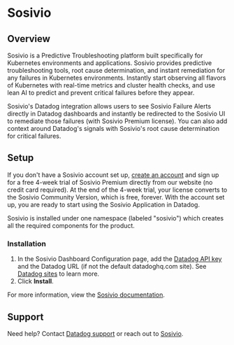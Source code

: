 # Sosivio
 
## Overview
 
Sosivio is a Predictive Troubleshooting platform built specifically for Kubernetes environments and applications. Sosivio provides predictive troubleshooting tools, root cause determination, and instant remediation for any failures in Kubernetes environments. Instantly start observing all flavors of Kubernetes with real-time metrics and cluster health checks, and use lean AI to predict and prevent critical failures before they appear.

Sosivio's Datadog integration allows users to see Sosivio Failure Alerts directly in Datadog dashboards and instantly be redirected to the Sosivio UI to remediate those failures (with Sosivio Premium license). You can also add context around Datadog's signals with Sosivio's root cause determination for critical failures.
 
## Setup

If you don't have a Sosivio account set up, [create an account][5] and sign up for a free 4-week trial of Sosivio Premium directly from our website (no credit card required). At the end of the 4-week trial, your license converts to the Sosivio Community Version, which is free, forever. With the account set up, you are ready to start using the Sosivio Application in Datadog.


Sosivio is installed under one namespace (labeled "sosivio") which creates all the required components for the product. 

 
### Installation

1. In the Sosivio Dashboard Configuration page, add the [Datadog API key][2] and the Datadog URL (if not the default datadoghq.com site). See [Datadog sites][4] to learn more.
2. Click **Install**.

For more information, view the [Sosivio documentation][3].
 
## Support
 
Need help? Contact [Datadog support][1] or reach out to [Sosivio](mailto:info@sosiv.io).


[1]: https://docs.datadoghq.com/help/
[2]: https://docs.datadoghq.com/account_management/api-app-keys/#add-an-api-key-or-client-token
[3]: https://docs.sosiv.io
[4]: https://docs.datadoghq.com/getting_started/site/
[5]: https://www.sosiv.io/try-sosivio